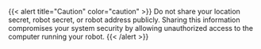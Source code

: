 {{< alert title="Caution" color="caution" >}}
Do not share your location secret, robot secret, or robot address publicly.
Sharing this information compromises your system security by allowing unauthorized access to the computer running your robot.
{{< /alert >}}
